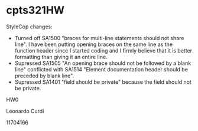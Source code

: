 # cpts321HW

StyleCop changes:
- Turned off SA1500 "braces for multi-line statements should not share line". I have been putting opening braces on the same line as the function header since I started coding and I firmly believe that it is better formatting than giving it an entire line.
- Supressed SA1505 "An opening brace should not be followed by a blank line" conflicted with SA1514 "Element documentation header should be preceded by blank line".
- Supressed SA1401 "field should be private" because the field should not be private.

HW0

Leonardo Curdi

11704166
